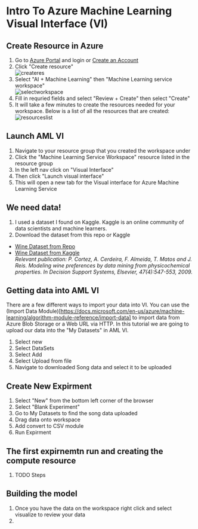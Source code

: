 # Intro To Azure Machine Learning Visual Interface (VI)


## Create Resource in Azure
1. Go to [Azure Portal](https://azure.portal.com/) and login or [Create an Account](https://azure.microsoft.com/en-us/free/)
2. Click "Create resource" </br>![createres][create-resource]
3. Select "AI + Machine Learning" then "Machine Learning service workspace" </br> ![selectworkspace][select-workspace]
4. Fill in requried fields and select "Review + Create" then select "Create"
5. It will take a few minutes to create the resources needed for your workspace. Below is a list of all the resources that are created:
</br> ![resourceslist][resourceslist]

## Launch AML VI
1. Navigate to your resource group that you created the workspace under
2. Click the "Machine Learning Service Workspace" resource listed in the resource group
3. In the left nav click on "Visual Interface"
4. Then click "Launch visual interface"
5. This will open a new tab for the Visual interface for Azure Machine Learning Service

## We need data!
1. I used a dataset I found on Kaggle. Kaggle is an online community of data scientists and machine learners. 
2. Download the dataset from this repo or Kaggle
* [Wine Dataset from Repo](https://github.com/cassieview/IntroToAzureMLInterface/.csv)
* [Wine Dataset from Kaggle](https://www.kaggle.com/uciml/red-wine-quality-cortez-et-al-2009) 
</br> _Relevant publication: P. Cortez, A. Cerdeira, F. Almeida, T. Matos and J. Reis. Modeling wine preferences by data mining from physicochemical properties. In Decision Support Systems, Elsevier, 47(4):547-553, 2009._

## Getting data into AML VI
There are a few different ways to import your data into VI. You can use the (Import Data Module)[https://docs.microsoft.com/en-us/azure/machine-learning/algorithm-module-reference/import-data] to import data from Azure Blob Storage or a Web URL via HTTP. In this tutorial we are going to upload our data into the "My Datasets" in AML VI.
1. Select new
2. Select DataSets
3. Select Add
4. Select Upload from file
5. Navigate to downloaded Song data and select it to be uploaded

## Create New Expirment
1. Select "New" from the bottom left corner of the browser
2. Select "Blank Experiment"
4. Go to My Datasets to find the song data uploaded
5. Drag data onto workspace
6. Add convert to CSV module
7. Run Expirment


## The first expirnemtn run and creating the compute resource
1. TODO Steps

## Building the model
1. Once you have the data on the workspace right click and select visualize to review your data
2. 




[create-resource]: https://github.com/cassieview/IntroToAzureMLInterface/blob/master/doc-imgs/createresource.png "Create Resource"
[select-workspace]: https://github.com/cassieview/IntroToAzureMLInterface/blob/master/doc-imgs/selectworkspace.PNG "Select Workspace"
[resourceslist]: https://github.com/cassieview/IntroToAzureMLInterface/blob/master/doc-imgs/workspaceresourcelist.PNG

